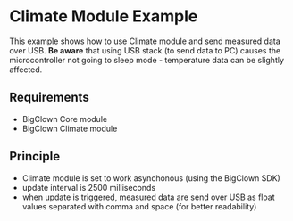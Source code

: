 # Climate Module Example

This example shows how to use Climate module and send measured data over USB.
**Be aware** that using USB stack (to send data to PC) causes the microcontroller not going to sleep mode - temperature data can be slightly affected.


## Requirements
  - BigClown Core module
  - BigClown Climate module


## Principle
  - Climate module is set to work asynchonous (using the BigClown SDK)
  - update interval is 2500 milliseconds
  - when update is triggered, measured data are send over USB as float values
  separated with comma and space (for better readability)